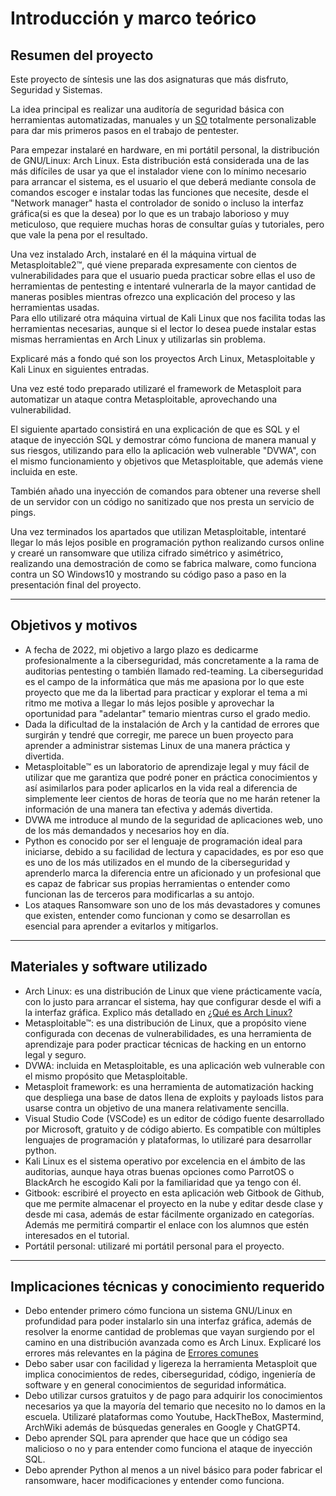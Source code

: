 # Introducción y marco teórico

## Resumen del proyecto

Este proyecto de síntesis une las dos asignaturas que más disfruto, Seguridad y Sistemas.

La idea principal es realizar una auditoría de seguridad básica con herramientas automatizadas, manuales y un [SO](broken-reference) totalmente personalizable para dar mis primeros pasos en el trabajo de pentester.

Para empezar instalaré en hardware, en mi portátil personal, la distribución de GNU/Linux: Arch Linux. Esta distribución está considerada una de las más difíciles de usar ya que el instalador viene con lo mínimo necesario para arrancar el sistema, es el usuario el que deberá mediante consola de comandos escoger e instalar todas las funciones que necesite, desde el "Network manager" hasta el controlador de sonido o incluso la interfaz gráfica(si es que la desea) por lo que es un trabajo laborioso y muy meticuloso, que requiere muchas horas de consultar guías y tutoriales, pero que vale la pena por el resultado.&#x20;

Una vez instalado Arch, instalaré en él la máquina virtual de Metasploitable2™, qué viene preparada expresamente con cientos de vulnerabilidades para que el usuario pueda practicar sobre ellas el uso de herramientas de pentesting e intentaré vulnerarla de la mayor cantidad de maneras posibles mientras ofrezco una explicación del proceso y las herramientas usadas. \
Para ello utilizaré otra máquina virtual de Kali Linux que nos facilita todas las herramientas necesarias, aunque si el lector lo desea puede instalar estas mismas herramientas en Arch Linux y utilizarlas sin problema.

Explicaré más a fondo qué son los proyectos Arch Linux, Metasploitable y Kali Linux en siguientes entradas.

Una vez esté todo preparado utilizaré el framework de Metasploit para automatizar un ataque contra Metasploitable, aprovechando una vulnerabilidad.

El siguiente apartado consistirá en una explicación de que es SQL y el ataque de inyección SQL y demostrar cómo funciona de manera manual y sus riesgos, utilizando para ello la aplicación web vulnerable "DVWA", con el mismo funcionamiento y objetivos que Metasploitable, que además viene incluida en este.

También añado una inyección de comandos para obtener una reverse shell de un servidor con un código no sanitizado que nos presta un servicio de pings.

Una vez terminados los apartados que utilizan Metasploitable, intentaré llegar lo más lejos posible en programación python realizando cursos online y crearé un ransomware que utiliza cifrado simétrico y asimétrico, realizando una demostración de como se fabrica malware, como funciona contra un SO Windows10 y mostrando su código paso a paso en la presentación final del proyecto.

***

## Objetivos y motivos

* A fecha de 2022, mi objetivo a largo plazo es dedicarme profesionalmente a la ciberseguridad, más concretamente a la rama de auditorias pentesting o también llamado red-teaming. La ciberseguridad es el campo de la informática que más me apasiona por lo que este proyecto que me da la libertad para practicar y explorar el tema a mi ritmo me motiva a llegar lo más lejos posible y aprovechar la oportunidad para "adelantar" temario mientras curso el grado medio.
* Dada la dificultad de la instalación de Arch y la cantidad de errores que surgirán y tendré que corregir, me parece un buen proyecto para aprender a administrar sistemas Linux de una manera práctica y divertida.
* Metasploitable™ es un laboratorio de aprendizaje legal y muy fácil de utilizar que me garantiza que podré poner en práctica conocimientos y así asimilarlos para poder aplicarlos en la vida real a diferencia de simplemente leer cientos de horas de teoría que no me harán retener la información de una manera tan efectiva y además divertida.
* DVWA me introduce al mundo de la seguridad de aplicaciones web, uno de los más demandados y necesarios hoy en día.
* Python es conocido por ser el lenguaje de programación ideal para iniciarse, debido a su facilidad de lectura y capacidades, es por eso que es uno de los más utilizados en el mundo de la ciberseguridad y aprenderlo marca la diferencia entre un aficionado y un profesional que es capaz de fabricar sus propias herramientas o entender como funcionan las de terceros para modificarlas a su antojo.
* Los ataques Ransomware son uno de los más devastadores y comunes que existen, entender como funcionan y como se desarrollan es esencial para aprender a evitarlos y mitigarlos.

***

## Materiales y software utilizado

* Arch Linux: es una distribución de Linux que viene prácticamente vacía, con lo justo para arrancar el sistema, hay que configurar desde el wifi a la interfaz gráfica. Explico más detallado  en [¿Qué es Arch Linux?](broken-reference)
* Metasploitable™: es una distribución de Linux, que a propósito viene configurada con decenas de vulnerabilidades, es una herramienta de aprendizaje para poder practicar técnicas de hacking en un entorno legal y seguro.
* DVWA: incluida en Metasploitable, es una aplicación web vulnerable con el mismo propósito que Metasploitable.
* Metasploit framework: es una herramienta de automatización hacking que despliega una base de datos llena de exploits y payloads listos para usarse contra un objetivo de una manera relativamente sencilla.
* Visual Studio Code (VSCode) es un editor de código fuente desarrollado por Microsoft, gratuito y de código abierto. Es compatible con múltiples lenguajes de programación y plataformas, lo utilizaré para desarrollar python.
* Kali Linux es el sistema operativo por excelencia en el ámbito de las auditorias, aunque haya otras buenas opciones como ParrotOS o BlackArch he escogido Kali por la familiaridad que ya tengo con él.
* Gitbook: escribiré el proyecto en esta aplicación web Gitbook de Github, que me permite almacenar el proyecto en la nube y editar desde clase y desde mi casa, además de estar fácilmente organizado en categorías. Además me permitirá compartir el enlace con los alumnos que estén interesados en el tutorial.
* Portátil personal: utilizaré mi portátil personal para el proyecto.

***

## Implicaciones técnicas y conocimiento requerido

* Debo entender primero cómo funciona un sistema GNU/Linux en profundidad para poder instalarlo sin una interfaz gráfica, además de resolver la enorme cantidad de problemas que vayan surgiendo por el camino en una distribución avanzada como es Arch Linux. Explicaré los errores más relevantes en la página de [Errores comunes](broken-reference)
* Debo saber usar con facilidad y ligereza la herramienta Metasploit que implica conocimientos de redes, ciberseguridad, código, ingeniería de software y en general conocimientos de seguridad informática.
* Debo utilizar cursos gratuitos y de pago para adquirir los conocimientos necesarios ya que la mayoría del temario que necesito no lo damos en la escuela. Utilizaré plataformas como Youtube, HackTheBox, Mastermind, ArchWiki además de búsquedas generales en Google y ChatGPT4.
* Debo aprender SQL para aprender que hace que un código sea malicioso o no y para entender como funciona el ataque de inyección SQL.
* Debo aprender Python al menos a un nivel básico para poder fabricar el ransomware, hacer modificaciones y entender como funciona.

